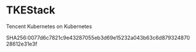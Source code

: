 # TKEStack
Tencent Kubernetes on Kubernetes

SHA256:0077d6c7821c9e43287055eb3d69e15232a043b63c6d87932487028612e31e3f
